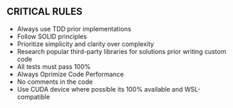 ## CRITICAL RULES

- Always use TDD prior implementations
- Follow SOLID principles
- Prioritize simplicity and clarity over complexity
- Research popular third-party libraries for solutions prior writing custom code
- All tests must pass 100%
- Always Oprimize Code Performance
- No comments in the code
- Use CUDA device where possible its 100% available and WSL-compatible
